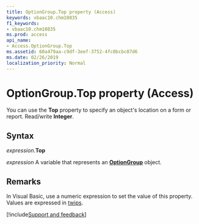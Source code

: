 ```yaml
---
title: OptionGroup.Top property (Access)
keywords: vbaac10.chm10835
f1_keywords:
- vbaac10.chm10835
ms.prod: access
api_name:
- Access.OptionGroup.Top
ms.assetid: 60a479aa-c9df-3eef-3752-4fc0bcbc07d6
ms.date: 02/26/2019
localization_priority: Normal
---
```



# OptionGroup.Top property (Access)

You can use the **Top** property to specify an object's location on a form or report. Read/write **Integer**. 


## Syntax

_expression_.**Top**

_expression_ A variable that represents an **[OptionGroup](Access.OptionGroup.md)** object.


## Remarks

In Visual Basic, use a numeric expression to set the value of this property. Values are expressed in [twips](../language/glossary/vbe-glossary.md#twip).




[!include[Support and feedback](~/includes/feedback-boilerplate.md)]